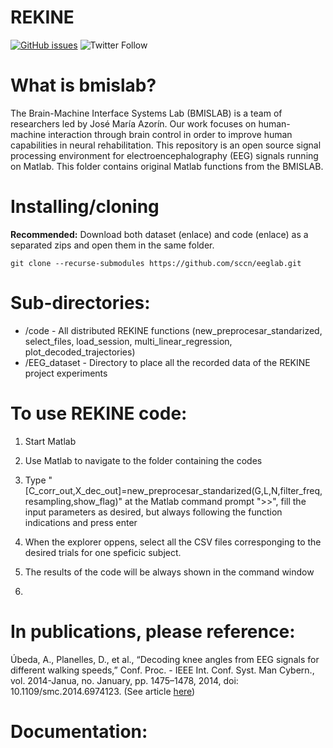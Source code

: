 # REKINE
[![GitHub issues](https://img.shields.io/github/issues/sccn/eeglab?color=%23fa251e&logo=GitHub)](https://github.com/bmislab/REKINE/issues)
![Twitter Follow](https://img.shields.io/twitter/follow/BMISLab?style=social)

# What is bmislab?
The Brain-Machine Interface Systems Lab (BMISLAB) is a team of researchers led by José María Azorín. Our work focuses on human-machine interaction through brain control in order to improve human capabilities in neural rehabilitation.
This repository is an open source signal processing environment for electroencephalography (EEG) signals running on Matlab. This folder contains original Matlab functions from the BMISLAB.

# Installing/cloning
**Recommended:** Download both dataset (enlace) and code (enlace) as a separated zips and open them in the same folder.
```
git clone --recurse-submodules https://github.com/sccn/eeglab.git
```

# Sub-directories:

 - /code - All distributed REKINE functions (new_preprocesar_standarized, select_files, load_session, multi_linear_regression, plot_decoded_trajectories)
 - /EEG_dataset   - Directory to place all the recorded data of the REKINE project experiments

# To use REKINE code: 

1. Start Matlab

2. Use Matlab to navigate to the folder containing the codes

3. Type "[C_corr_out,X_dec_out]=new_preprocesar_standarized(G,L,N,filter_freq,resampling,show_flag)" at the Matlab command prompt ">>", fill the input parameters as desired, but always following the function indications and press enter

4. When the explorer oppens, select all the CSV files corresponging to the desired trials for one speficic subject.

5. The results of the code will be always shown in the command window

6. 

# In publications, please reference:

Úbeda, A., Planelles, D., et al., “Decoding knee angles from EEG signals for different walking speeds,” Conf. Proc. - IEEE Int. Conf. Syst. Man Cybern., vol. 2014-Janua, no. January, pp. 1475–1478, 2014, doi: 10.1109/smc.2014.6974123. (See article [here](https://ieeexplore.ieee.org/document/6974123))
 
# Documentation:

